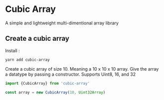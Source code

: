 # Cubic Array

A simple and lightweight multi-dimentional array library 


## Create a cubic array

Install :

```
yarn add cubic-array
```

Create a cubic array of size 10. Meaning a 10 x 10 x 10 array. 
Give the array a datatype by passing a constructor. Supports Uint8, 16, and 32

``` ts
import {CubicArray} from 'cubic-array'

const array = new CubicArray(10, Uint32Array)
```
